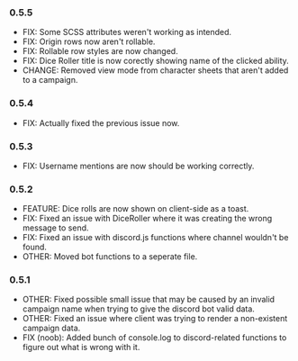 ### 0.5.5

-   FIX: Some SCSS attributes weren't working as intended.
-   FIX: Origin rows now aren't rollable.
-   FIX: Rollable row styles are now changed.
-   FIX: Dice Roller title is now corectly showing name of the clicked ability.
-   CHANGE: Removed view mode from character sheets that aren't added to a campaign.

### 0.5.4

-   FIX: Actually fixed the previous issue now.

### 0.5.3

-   FIX: Username mentions are now should be working correctly.

### 0.5.2

-   FEATURE: Dice rolls are now shown on client-side as a toast.
-   FIX: Fixed an issue with DiceRoller where it was creating the wrong message to send.
-   FIX: Fixed an issue with discord.js functions where channel wouldn't be found.
-   OTHER: Moved bot functions to a seperate file.

### 0.5.1

-   OTHER: Fixed possible small issue that may be caused by an invalid campaign name when trying to give the discord bot valid data.
-   OTHER: Fixed an issue where client was trying to render a non-existent campaign data.
-   FIX (noob): Added bunch of console.log to discord-related functions to figure out what is wrong with it.
